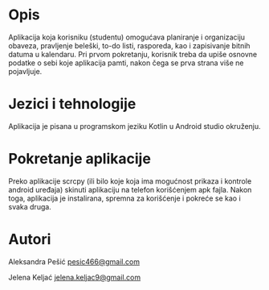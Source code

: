 # Opis 

Aplikacija koja korisniku (studentu) omogućava planiranje i organizaciju obaveza, pravljenje beleški, to-do listi, rasporeda, kao i zapisivanje bitnih datuma u kalendaru.
Pri prvom pokretanju, korisnik treba da upiše osnovne podatke o sebi koje aplikacija pamti, nakon čega se prva strana više ne pojavljuje.



# Jezici i tehnologije
Aplikacija je pisana u programskom jeziku Kotlin u Android studio okruženju.

# Pokretanje aplikacije 
Preko aplikacije scrcpy (ili bilo koje koja ima mogućnost prikaza i kontrole android uređaja) skinuti aplikaciju na telefon korišćenjem apk fajla.
Nakon toga, aplikacija je instalirana, spremna za korišćenje i pokreće se kao i svaka druga.


# Autori
Aleksandra Pešić pesic466@gmail.com

Jelena Keljać jelena.keljac9@gmail.com
